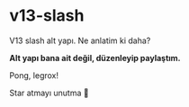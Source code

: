 # v13-slash

V13 slash alt yapı. Ne anlatim ki daha?

**Alt yapı bana ait değil, düzenleyip paylaştım.**

Pong, legrox!

Star atmayı unutma 🌟

